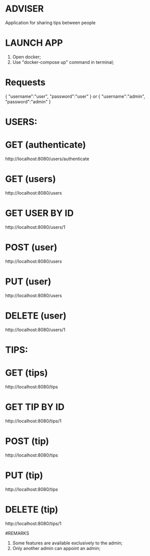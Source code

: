 # ADVISER
Application for sharing tips between people

# LAUNCH APP
1. Open docker;
2. Use "docker-compose up" command in terminal;

# Requests
{
	"username":"user",
	"password":"user"
}
or
{
	"username":"admin",
	"password":"admin"
}

# USERS:

# GET (authenticate)
http://localhost:8080/users/authenticate
# GET (users)
http://localhost:8080/users
# GET USER BY ID
http://localhost:8080/users/1
# POST (user)
http://localhost:8080/users
# PUT (user)
http://localhost:8080/users
# DELETE (user)
http://localhost:8080/users/1

# TIPS:

# GET (tips)
http://localhost:8080/tips
# GET TIP BY ID
http://localhost:8080/tips/1
# POST (tip)
http://localhost:8080/tips
# PUT (tip)
http://localhost:8080/tips
# DELETE (tip)
http://localhost:8080/tips/1

#REMARKS
1. Some features are available exclusively to the admin;
2. Only another admin can appoint an admin;

